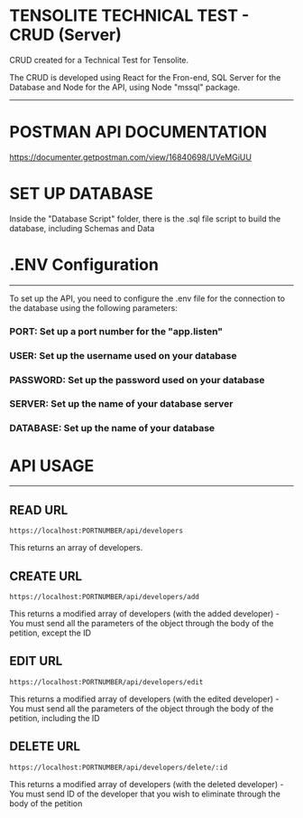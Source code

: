 # TENSOLITE TECHNICAL TEST - CRUD (Server)

CRUD created for a Technical Test for Tensolite.

The CRUD is developed using React for the Fron-end, SQL Server for the Database and Node for the API, using Node "mssql" package.

----------------------------------------------------------------------------------------------------------------------------------
# POSTMAN API DOCUMENTATION
https://documenter.getpostman.com/view/16840698/UVeMGiUU

# SET UP DATABASE
Inside the "Database Script" folder, there is the .sql file script to build the database, including Schemas and Data

# .ENV Configuration
---------------------
To set up the API, you need to configure the .env file for the connection to the database using the following parameters:

### PORT: Set up a port number for the "app.listen"
### USER: Set up the username used on your database
### PASSWORD: Set up the password used on your database
### SERVER: Set up the name of your database server
### DATABASE: Set up the name of your database

# API USAGE
-----------

## READ URL
```
https://localhost:PORTNUMBER/api/developers
```
This returns an array of developers.

## CREATE URL
```
https://localhost:PORTNUMBER/api/developers/add
```
This returns a modified array of developers (with the added developer) - You must send all the parameters of the object through the body of the petition, except the ID

## EDIT URL
```
https://localhost:PORTNUMBER/api/developers/edit
```
This returns a modified array of developers (with the edited developer) - You must send all the parameters of the object through the body of the petition, including the ID

## DELETE URL
```
https://localhost:PORTNUMBER/api/developers/delete/:id
```
This returns a modified array of developers (with the deleted developer) - You must send ID of the developer that you wish to eliminate through the body of the petition
